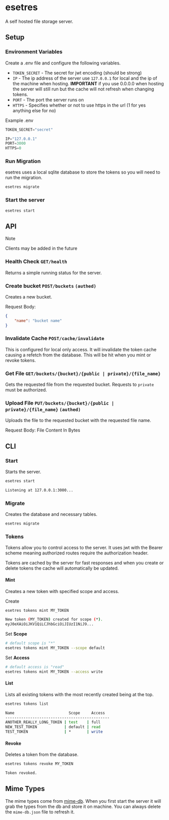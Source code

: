 # esetres

A self hosted file storage server.

## Setup

### Environment Variables

Create a .env file and configure the following variables.

- `TOKEN_SECRET` - The secret for jwt encoding (should be strong)
- `IP` - The ip address of the server use `127.0.0.1` for local and the ip of the machine when hosting. **IMPORTANT** if you use 0.0.0.0 when hosting the server will still run but the cache will not refresh when changing tokens.
- `PORT` - The port the server runs on
- `HTTPS` - Specifies whether or not to use https in the url (1 for yes anything else for no)

Example .env

```js
TOKEN_SECRET="secret"

IP="127.0.0.1"
PORT=3000
HTTPS=0
```

### Run Migration

esetres uses a local sqlite database to store the tokens so you will need to run the migration.

```bash
esetres migrate
```

### Start the server

```bash
esetres start
```

## API

> [!NOTE]
> Clients may be added in the future

### Health Check `GET/health`

Returns a simple running status for the server.

### Create bucket `POST/buckets` `(authed)`

Creates a new bucket.

Request Body:

```json
{
	"name": "bucket name"
}
```

### Invalidate Cache `POST/cache/invalidate`

This is configured for local only access. It will invalidate the token cache causing a refetch from the database. This will be hit when you mint or revoke tokens.

### Get File `GET/buckets/{bucket}/{public | private}/{file_name}`

Gets the requested file from the requested bucket. Requests to `private` must be authorized.

### Upload File `PUT/buckets/{bucket}/{public | private}/{file_name}` `(authed)`

Uploads the file to the requested bucket with the requested file name.

Request Body: File Content In Bytes

## CLI

### Start

Starts the server.

```bash
esetres start

Listening at 127.0.0.1:3000...
```

### Migrate

Creates the database and necessary tables.

```bash
esetres migrate
```

### Tokens

Tokens allow you to control access to the server. It uses jwt with the Bearer scheme meaning authorized routes require the authorization header.

Tokens are cached by the server for fast responses and when you create or delete tokens the cache will automatically be updated.

#### Mint

Creates a new token with specified scope and access.

Create

```bash
esetres tokens mint MY_TOKEN

New token (MY_TOKEN) created for scope (*).
eyJ0eXAiOiJKV1QiLCJhbGciOiJIUzI1NiJ9...
```

Set **Scope**

```bash
# default scope is "*"
esetres tokens mint MY_TOKEN --scope default
```

Set **Access**

```bash
# default access is "read"
esetres tokens mint MY_TOKEN --access write
```

#### List

Lists all existing tokens with the most recently created being at the top.

```bash
esetres tokens list

Name                        Scope     Access
----------------------------------------------
ANOTHER_REALLY_LONG_TOKEN | test    | full
NEW_TEST_TOKEN            | default | read
TEST_TOKEN                | *       | write
```

#### Revoke

Deletes a token from the database.

```bash
esetres tokens revoke MY_TOKEN

Token revoked.
```

## Mime Types

The mime types come from [mime-db](https://github.com/jshttp/mime-db). When you first start the server it will grab the types from the db and store it on machine. You can always delete the `mime-db.json` file to refresh it.
